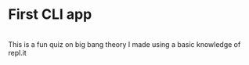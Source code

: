 # First CLI app
 <br>This is a fun quiz on big bang theory I made using a basic knowledge of repl.it</br>